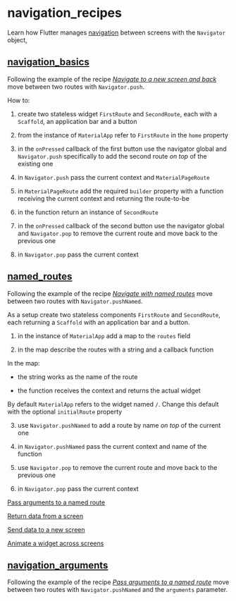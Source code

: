 # navigation_recipes

Learn how Flutter manages [navigation](https://docs.flutter.dev/cookbook/navigation) between screens with the `Navigator` object,

## [navigation_basics](https://codepen.io/borntofrappe/pen/MWrEXxY)

Following the example of the recipe [_Navigate to a new screen and back_](https://docs.flutter.dev/cookbook/navigation/navigation-basics) move between two routes with `Navigator.push`.

How to:

1. create two stateless widget `FirstRoute` and `SecondRoute`, each with a `Scaffold`, an application bar and a button

2. from the instance of `MaterialApp` refer to `FirstRoute` in the `home` property

3. in the `onPressed` callback of the first button use the navigator global and `Navigator.push` specifically to add the second route _on top_ of the existing one

4. in `Navigator.push` pass the current context and `MaterialPageRoute`

5. in `MaterialPageRoute` add the required `builder` property with a function receiving the current context and returning the route-to-be

6. in the function return an instance of `SecondRoute`

7. in the `onPressed` callback of the second button use the navigator global and `Navigator.pop` to remove the current route and move back to the previous one

8. in `Navigator.pop` pass the current context

## [named_routes](https://codepen.io/borntofrappe/pen/VwyMGbo)

Following the example of the recipe [_Navigate with named routes_](https://docs.flutter.dev/cookbook/navigation/named-routes) move between two routes with `Navigator.pushNamed`.

As a setup create two stateless components `FirstRoute` and `SecondRoute`, each returning a `Scaffold` with an application bar and a button.

1. in the instance of `MaterialApp` add a map to the `routes` field

2. in the map describe the routes with a string and a callback function

In the map:

- the string works as the name of the route

- the function receives the context and returns the actual widget

By default `MaterialApp` refers to the widget named `/`. Change this default with the optional `initialRoute` property

3. use `Navigator.pushNamed` to add a route by name _on top_ of the current one

4. in `Navigator.pushNamed` pass the current context and name of the function

5. use `Navigator.pop` to remove the current route and move back to the previous one

6. in `Navigator.pop` pass the current context

[Pass arguments to a named route](https://docs.flutter.dev/cookbook/navigation/navigate-with-arguments)

[Return data from a screen](https://docs.flutter.dev/cookbook/navigation/returning-data)

[Send data to a new screen](https://docs.flutter.dev/cookbook/navigation/passing-data)

[Animate a widget across screens](https://docs.flutter.dev/cookbook/navigation/hero-animations)

## [navigation_arguments](https://codepen.io/borntofrappe/pen/eYyGjev)

Following the example of the recipe [_Pass arguments to a named route_](https://docs.flutter.dev/cookbook/navigation/navigate-with-arguments) move between two routes with `Navigator.pushNamed` and the `arguments` parameter.
